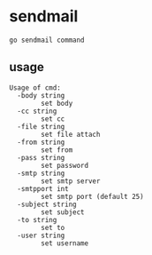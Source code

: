 # sendmail

	go sendmail command

## usage 

	Usage of cmd:
	  -body string
	        set body
	  -cc string
	        set cc
	  -file string
	        set file attach
	  -from string
	        set from
	  -pass string
	        set password
	  -smtp string
	        set smtp server
	  -smtpport int
	        set smtp port (default 25)
	  -subject string
	        set subject
	  -to string
	        set to
	  -user string
	        set username
